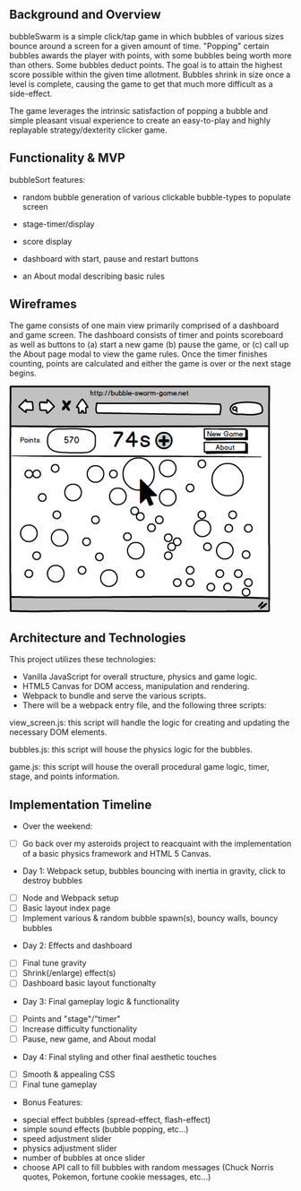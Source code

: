 ## Background and Overview

bubbleSwarm is a simple click/tap game in which bubbles of various sizes bounce around a screen for a given amount of time. "Popping" certain bubbles awards the player with points, with some bubbles being worth more than others. Some bubbles deduct points. The goal is to attain the highest score possible within the given time allotment. Bubbles shrink in size once a level is complete, causing the game to get that much more difficult as a side-effect.

The game leverages the intrinsic satisfaction of popping a bubble and simple pleasant visual experience to create an easy-to-play and highly replayable strategy/dexterity clicker game. 

## Functionality & MVP

bubbleSort features:

  - random bubble generation of various clickable bubble-types to populate screen

  - stage-timer/display

  - score display

  - dashboard with start, pause and restart buttons

  - an About modal describing basic rules

## Wireframes

The game consists of one main view primarily comprised of a dashboard and game screen. The dashboard consists of timer and points scoreboard as well as buttons to (a) start a new game (b) pause the game, or (c) call up the About page modal to view the game rules. Once the timer finishes counting, points are calculated and either the game is over or the next stage begins.


![](https://github.com/jpe442/bubbleswarm/blob/master/wireframe/bubbleswarm.png)


## Architecture and Technologies

This project utilizes these technologies:
+ Vanilla JavaScript for overall structure, physics and game logic.
+ HTML5 Canvas for DOM access, manipulation and rendering.
+ Webpack to bundle and serve the various scripts.
+ There will be a webpack entry file, and the following three scripts:

view_screen.js: this script will handle the logic for creating and updating the necessary DOM elements.

bubbles.js: this script will house the physics logic for the bubbles.

game.js: this script will house the overall procedural game logic, timer, stage, and points information.

## Implementation Timeline

- Over the weekend: 
- [ ] Go back over my asteroids project to reacquaint with the implementation of a basic physics framework and HTML 5 Canvas.

- Day 1: Webpack setup, bubbles bouncing with inertia in gravity, click to destroy bubbles

- [ ] Node and Webpack setup
- [ ] Basic layout index page
- [ ] Implement various & random bubble spawn(s), bouncy walls, bouncy bubbles

- Day 2: Effects and dashboard
- [ ] Final tune gravity
- [ ] Shrink(/enlarge) effect(s)
- [ ] Dashboard basic layout functionalty

- Day 3: Final gameplay logic & functionality
- [ ] Points and "stage"/"timer"
- [ ] Increase difficulty functionality
- [ ] Pause, new game, and About modal

- Day 4: Final styling and other final aesthetic touches
- [ ] Smooth & appealing CSS
- [ ] Final tune gameplay

- Bonus Features:

+ special effect bubbles (spread-effect, flash-effect)
+ simple sound effects (bubble popping, etc...)
+ speed adjustment slider
+ physics adjustment slider
+ number of bubbles at once slider
+ choose API call to fill bubbles with random messages (Chuck Norris quotes, Pokemon, fortune cookie messages, etc...)



